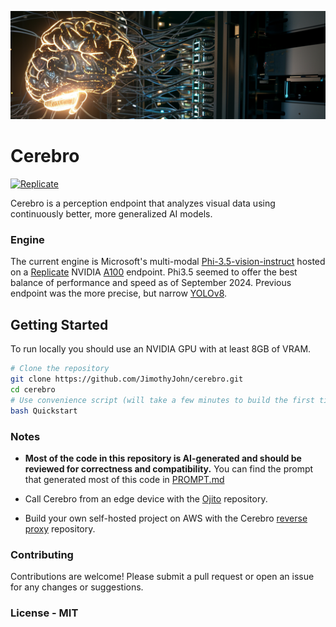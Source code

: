 ![cerebro](docs/cerebro.png)

# Cerebro

[![Replicate](https://replicate.com/jimothyjohn/phi3-vision-instruct/badge)](https://replicate.com/jimothyjohn/phi3-vision-instruct)

Cerebro is a perception endpoint that analyzes visual data using continuously better, more generalized AI models. 

### Engine

The current engine is Microsoft's multi-modal [Phi-3.5-vision-instruct](https://huggingface.co/microsoft/Phi-3.5-vision-instruct) hosted on a [Replicate](https://replicate.com/) NVIDIA [A100](https://www.nvidia.com/en-us/data-center/a100/) endpoint. Phi3.5 seemed to offer the best balance of performance and speed as of September 2024. Previous endpoint was the more precise, but narrow [YOLOv8](https://docs.ultralytics.com/models/yolov8/).

## Getting Started

To run locally you should use an NVIDIA GPU with at least 8GB of VRAM.

```bash
# Clone the repository
git clone https://github.com/JimothyJohn/cerebro.git
cd cerebro 
# Use convenience script (will take a few minutes to build the first time)
bash Quickstart
```

### Notes

* **Most of the code in this repository is AI-generated and should be reviewed for correctness and compatibility.** You can find the prompt that generated most of this code in [PROMPT.md](PROMPT.md)

* Call Cerebro from an edge device with the [Ojito](https://github.com/JimothyJohn/ojito) repository.

* Build your own self-hosted project on AWS with the Cerebro [reverse proxy](https://github.com/JimothyJohn/cerebro-reverse-proxy) repository.

### Contributing

Contributions are welcome! Please submit a pull request or open an issue for any changes or suggestions.

### License - MIT
